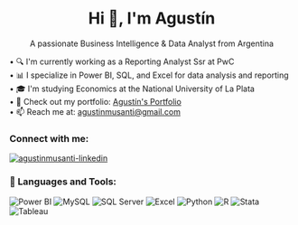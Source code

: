 <h1 align="center">Hi 👋, I'm Agustín</h1>

<p align="center">A passionate Business Intelligence & Data Analyst from Argentina</p>


• 🔍 I'm currently working as a Reporting Analyst Ssr at PwC  
• 📊 I specialize in Power BI, SQL, and Excel for data analysis and reporting  
• 🎓 I'm studying Economics at the National University of La Plata  
• 📁 Check out my portfolio: [Agustín's Portfolio](https://businessintelligenceportfolio.carrd.co/)  
• 📫 Reach me at: agustinmusanti@gmail.com



<h3 align="left">Connect with me:</h3>

<p align="left">
  <a href="https://www.linkedin.com/in/agustinmusanti/" target="blank">
    <img align="center" src="https://img.shields.io/badge/LinkedIn-0A66C2?style=for-the-badge&logo=linkedin&logoColor=white" alt="agustinmusanti-linkedin" />
  </a>
</p>



### 🧰 Languages and Tools:

<p align="left">
  <img src="https://img.shields.io/badge/Power%20BI-F2C811?style=for-the-badge&logo=powerbi&logoColor=black" alt="Power BI"/>
  <img src="https://img.shields.io/badge/MySQL-4479A1?style=for-the-badge&logo=mysql&logoColor=white" alt="MySQL"/>
  <img src="https://img.shields.io/badge/SQL%20Server-CC2927?style=for-the-badge&logo=microsoftsqlserver&logoColor=white" alt="SQL Server"/>
  <img src="https://img.shields.io/badge/Excel-217346?style=for-the-badge&logo=microsoftexcel&logoColor=white" alt="Excel"/>
  <img src="https://img.shields.io/badge/Python-3776AB?style=for-the-badge&logo=python&logoColor=white" alt="Python"/>
  <img src="https://img.shields.io/badge/R-276DC3?style=for-the-badge&logo=r&logoColor=white" alt="R"/>
  <img src="https://img.shields.io/badge/Stata-003B6F?style=for-the-badge&logoColor=white&label=Stata" alt="Stata"/>
  <img src="https://img.shields.io/badge/Tableau-E97627?style=for-the-badge&logo=tableau&logoColor=white" alt="Tableau"/>
</p>



<!---
AgustinMusanti/AgustinMusanti is a ✨ special ✨ repository because its `README.md` (this file) appears on your GitHub profile.
You can click the Preview link to take a look at your changes.
--->
